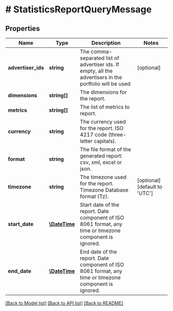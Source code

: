# # StatisticsReportQueryMessage

## Properties

Name | Type | Description | Notes
------------ | ------------- | ------------- | -------------
**advertiser_ids** | **string** | The comma-separated list of advertiser ids. If empty, all the advertisers in the portfolio will be used | [optional] 
**dimensions** | **string[]** | The dimensions for the report. | 
**metrics** | **string[]** | The list of metrics to report. | 
**currency** | **string** | The currency used for the report. ISO 4217 code (three-letter capitals). | 
**format** | **string** | The file format of the generated report: csv, xml, excel or json. | 
**timezone** | **string** | The timezone used for the report. Timezone Database format (Tz). | [optional] [default to 'UTC']
**start_date** | [**\DateTime**](\DateTime.md) | Start date of the report. Date component of ISO 8061 format, any time or timezone component is ignored. | 
**end_date** | [**\DateTime**](\DateTime.md) | End date of the report. Date component of ISO 8061 format, any time or timezone component is ignored. | 

[[Back to Model list]](../../README.md#documentation-for-models) [[Back to API list]](../../README.md#documentation-for-api-endpoints) [[Back to README]](../../README.md)



